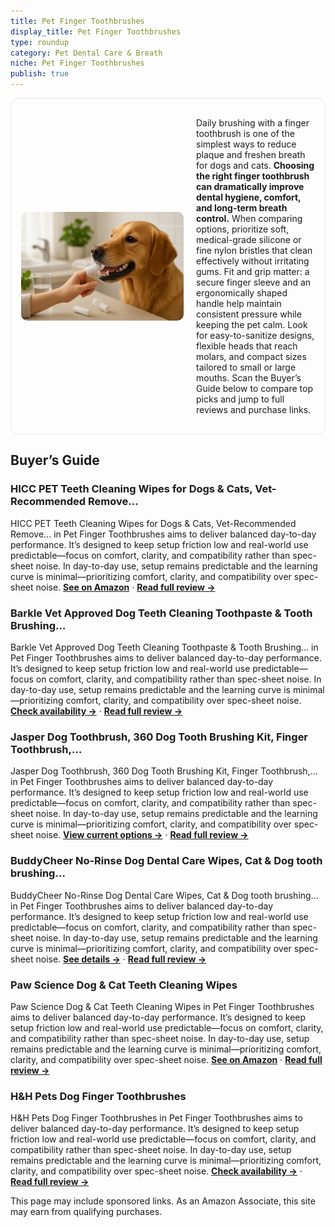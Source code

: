 ```yaml
---
title: Pet Finger Toothbrushes
display_title: Pet Finger Toothbrushes
type: roundup
category: Pet Dental Care & Breath
niche: Pet Finger Toothbrushes
publish: true
---
```


<section class="hero-split" style="width:100%;box-sizing:border-box;border:1px solid #e5e7eb;border-radius:12px;padding:16px;display:grid;grid-template-columns:minmax(260px,40%) 1fr;gap:20px;align-items:center;"><figure style="margin:0;"><img src="/hero/roundups/pet-dental-care-breath/pet-finger-toothbrushes.webp" alt="" style="width:100%;height:auto;display:block;border-radius:10px;"/></figure><div class="hero-copy" style="min-width:0;"><p>Daily brushing with a finger toothbrush is one of the simplest ways to reduce plaque and freshen breath for dogs and cats. <strong>Choosing the right finger toothbrush can dramatically improve dental hygiene, comfort, and long-term breath control.</strong> When comparing options, prioritize soft, medical-grade silicone or fine nylon bristles that clean effectively without irritating gums. Fit and grip matter: a secure finger sleeve and an ergonomically shaped handle help maintain consistent pressure while keeping the pet calm. Look for easy-to-sanitize designs, flexible heads that reach molars, and compact sizes tailored to small or large mouths. Scan the Buyer’s Guide below to compare top picks and jump to full reviews and purchase links.</p></div></section>


<h2>Buyer’s Guide</h2>
<h3>HICC PET Teeth Cleaning Wipes for Dogs & Cats, Vet-Recommended Remove…</h3>
<p>HICC PET Teeth Cleaning Wipes for Dogs & Cats, Vet-Recommended Remove… in Pet Finger Toothbrushes aims to deliver balanced day-to-day performance. It’s designed to keep setup friction low and real-world use predictable&mdash;focus on comfort, clarity, and compatibility rather than spec-sheet noise. In day-to-day use, setup remains predictable and the learning curve is minimal&mdash;prioritizing comfort, clarity, and compatibility over spec-sheet noise. <a href="https://amzn.to/4mZqjUA" target="_blank" rel="nofollow sponsored noopener noopener" target="_blank"><strong>See on Amazon</strong></a> · <a href="/reviews/hicc-pet-teeth-cleaning-wipes-for-dogs-cats-vet-recommended-remove-bad-a811d100/"><strong>Read full review &rarr;</strong></a></p>
<h3>Barkle Vet Approved Dog Teeth Cleaning Toothpaste & Tooth Brushing…</h3>
<p>Barkle Vet Approved Dog Teeth Cleaning Toothpaste & Tooth Brushing… in Pet Finger Toothbrushes aims to deliver balanced day-to-day performance. It’s designed to keep setup friction low and real-world use predictable&mdash;focus on comfort, clarity, and compatibility rather than spec-sheet noise. In day-to-day use, setup remains predictable and the learning curve is minimal&mdash;prioritizing comfort, clarity, and compatibility over spec-sheet noise. <a href="https://amzn.to/439JaoJ" target="_blank" rel="nofollow sponsored noopener noopener" target="_blank"><strong>Check availability &rarr;</strong></a> · <a href="/reviews/barkle-vet-approved-dog-teeth-cleaning-toothpaste-tooth-brushing-kit-el-74c2cab2/"><strong>Read full review &rarr;</strong></a></p>
<h3>Jasper Dog Toothbrush, 360 Dog Tooth Brushing Kit, Finger Toothbrush,…</h3>
<p>Jasper Dog Toothbrush, 360 Dog Tooth Brushing Kit, Finger Toothbrush,… in Pet Finger Toothbrushes aims to deliver balanced day-to-day performance. It’s designed to keep setup friction low and real-world use predictable&mdash;focus on comfort, clarity, and compatibility rather than spec-sheet noise. In day-to-day use, setup remains predictable and the learning curve is minimal&mdash;prioritizing comfort, clarity, and compatibility over spec-sheet noise. <a href="https://amzn.to/42CmhtV" target="_blank" rel="nofollow sponsored noopener noopener" target="_blank"><strong>View current options &rarr;</strong></a> · <a href="/reviews/jasper-dog-toothbrush-360-dog-tooth-brushing-kit-finger-toothbrush-cat-635ecf6c/"><strong>Read full review &rarr;</strong></a></p>
<h3>BuddyCheer No-Rinse Dog Dental Care Wipes, Cat & Dog tooth brushing…</h3>
<p>BuddyCheer No-Rinse Dog Dental Care Wipes, Cat & Dog tooth brushing… in Pet Finger Toothbrushes aims to deliver balanced day-to-day performance. It’s designed to keep setup friction low and real-world use predictable&mdash;focus on comfort, clarity, and compatibility rather than spec-sheet noise. In day-to-day use, setup remains predictable and the learning curve is minimal&mdash;prioritizing comfort, clarity, and compatibility over spec-sheet noise. <a href="https://amzn.to/4qldHdo" target="_blank" rel="nofollow sponsored noopener noopener" target="_blank"><strong>See details &rarr;</strong></a> · <a href="/reviews/buddycheer-no-rinse-dog-dental-care-wipes-cat-dog-tooth-brushing-kit-do-6e055f8f/"><strong>Read full review &rarr;</strong></a></p>
<h3>Paw Science Dog & Cat Teeth Cleaning Wipes</h3>
<p>Paw Science Dog & Cat Teeth Cleaning Wipes in Pet Finger Toothbrushes aims to deliver balanced day-to-day performance. It’s designed to keep setup friction low and real-world use predictable&mdash;focus on comfort, clarity, and compatibility rather than spec-sheet noise. In day-to-day use, setup remains predictable and the learning curve is minimal&mdash;prioritizing comfort, clarity, and compatibility over spec-sheet noise. <a href="https://amzn.to/48rPhIK" target="_blank" rel="nofollow sponsored noopener noopener" target="_blank"><strong>See on Amazon</strong></a> · <a href="/reviews/paw-science-dog-cat-teeth-cleaning-wipes-dental-finger-wipes-for-cats-d-50f1d8b5/"><strong>Read full review &rarr;</strong></a></p>
<h3>H&H Pets Dog Finger Toothbrushes</h3>
<p>H&H Pets Dog Finger Toothbrushes in Pet Finger Toothbrushes aims to deliver balanced day-to-day performance. It’s designed to keep setup friction low and real-world use predictable&mdash;focus on comfort, clarity, and compatibility rather than spec-sheet noise. In day-to-day use, setup remains predictable and the learning curve is minimal&mdash;prioritizing comfort, clarity, and compatibility over spec-sheet noise. <a href="https://amzn.to/474zexU" target="_blank" rel="nofollow sponsored noopener noopener" target="_blank"><strong>Check availability &rarr;</strong></a> · <a href="/reviews/h-h-pets-dog-finger-toothbrushes-professional-pet-finger-dental-brush-s-132216c6/"><strong>Read full review &rarr;</strong></a></p>
<aside class="disclosure">This page may include sponsored links. As an Amazon Associate, this site may earn from qualifying purchases.</aside>
